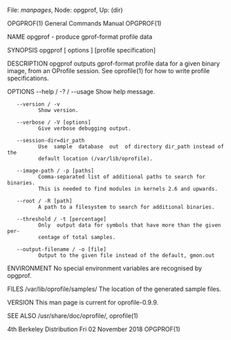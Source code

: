 File: *manpages*,  Node: opgprof,  Up: (dir)

OPGPROF(1)                  General Commands Manual                 OPGPROF(1)



NAME
       opgprof - produce gprof-format profile data

SYNOPSIS
       opgprof [ options ] [profile specification]

DESCRIPTION
       opgprof  outputs  gprof-format  profile  data for a given binary image,
       from an OProfile session. See oprofile(1)  for  how  to  write  profile
       specifications.


OPTIONS
       --help / -? / --usage
              Show help message.

       --version / -v
              Show version.

       --verbose / -V [options]
              Give verbose debugging output.

       --session-dir=dir_path
              Use  sample  database  out  of directory dir_path instead of the
              default location (/var/lib/oprofile).

       --image-path / -p [paths]
              Comma-separated list of additional paths to search for binaries.
              This is needed to find modules in kernels 2.6 and upwards.

       --root / -R [path]
              A path to a filesystem to search for additional binaries.

       --threshold / -t [percentage]
              Only  output data for symbols that have more than the given per‐
              centage of total samples.

       --output-filename / -o [file]
              Output to the given file instead of the default, gmon.out


ENVIRONMENT
       No special environment variables are recognised by opgprof.


FILES
       /var/lib/oprofile/samples/
              The location of the generated sample files.


VERSION
       This man page is current for oprofile-0.9.9.


SEE ALSO
       /usr/share/doc/oprofile/, oprofile(1)



4th Berkeley Distribution    Fri 02 November 2018                   OPGPROF(1)
